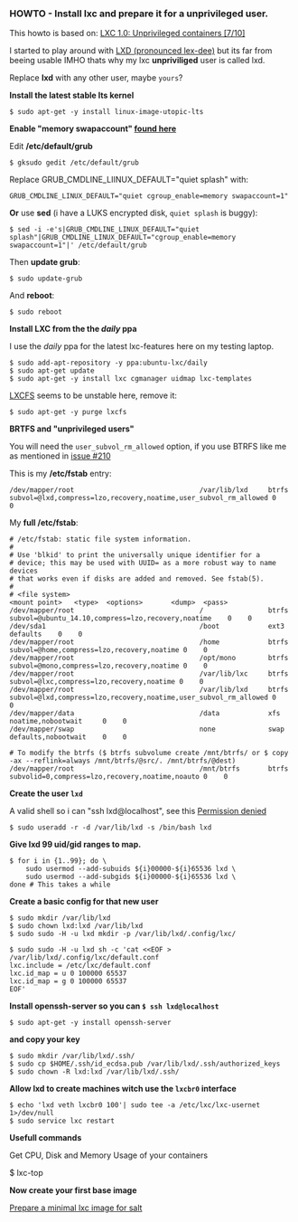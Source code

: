 ### HOWTO - Install lxc and prepare it for a unprivileged user.

This howto is based on: [LXC 1.0: Unprivileged containers [7/10]](https://www.stgraber.org/2014/01/17/lxc-1-0-unprivileged-containers/)

I started to play around with [LXD (pronounced lex-dee)](https://github.com/lxc/lxd) but its far from beeing usable IMHO thats why my lxc **unpriviliged** user is called lxd.

Replace **lxd** with any other user, maybe ```yours```?

**Install the latest stable lts kernel**

    $ sudo apt-get -y install linux-image-utopic-lts
    
**Enable "memory swapaccount" [found here](http://www.flockport.com/start/)**

Edit **/etc/default/grub**

    $ gksudo gedit /etc/default/grub

Replace GRUB_CMDLINE_LIINUX_DEFAULT="quiet splash" with:

    GRUB_CMDLINE_LINUX_DEFAULT="quiet cgroup_enable=memory swapaccount=1"

**Or** use **sed** (i have a LUKS encrypted disk, ```quiet splash``` is buggy):

    $ sed -i -e's|GRUB_CMDLINE_LINUX_DEFAULT="quiet splash"|GRUB_CMDLINE_LINUX_DEFAULT="cgroup_enable=memory swapaccount=1"|' /etc/default/grub


Then **update grub**:

    $ sudo update-grub
   
And **reboot**:
    
    $ sudo reboot

**Install LXC from the the *daily* ppa**

I use the *daily* ppa for the latest lxc-features here on my testing laptop.

    $ sudo add-apt-repository -y ppa:ubuntu-lxc/daily
    $ sudo apt-get update
    $ sudo apt-get -y install lxc cgmanager uidmap lxc-templates
    
[LXCFS](https://linuxcontainers.org/lxcfs/introduction/) seems to be unstable here, remove it:

    $ sudo apt-get -y purge lxcfs
    
**BRTFS and "unprivileged users"**

You will need the ```user_subvol_rm_allowed``` option, if you use BTRFS like me as mentioned in [issue #210](https://github.com/lxc/lxc/issues/210)

This is my **/etc/fstab** entry:

    /dev/mapper/root                               /var/lib/lxd     btrfs    subvol=@lxd,compress=lzo,recovery,noatime,user_subvol_rm_allowed 0    0
    
My **full /etc/fstab**:

    # /etc/fstab: static file system information.
    #
    # Use 'blkid' to print the universally unique identifier for a
    # device; this may be used with UUID= as a more robust way to name devices
    # that works even if disks are added and removed. See fstab(5).
    #
    # <file system>                                                         <mount point>   <type>  <options>       <dump>  <pass>
    /dev/mapper/root                               /                btrfs    subvol=@ubuntu_14.10,compress=lzo,recovery,noatime    0    0
    /dev/sda1                                      /boot            ext3    defaults    0    0
    /dev/mapper/root                               /home            btrfs    subvol=@home,compress=lzo,recovery,noatime 0    0
    /dev/mapper/root                               /opt/mono        btrfs    subvol=@mono,compress=lzo,recovery,noatime 0    0
    /dev/mapper/root                               /var/lib/lxc     btrfs    subvol=@lxc,compress=lzo,recovery,noatime 0    0
    /dev/mapper/root                               /var/lib/lxd     btrfs    subvol=@lxd,compress=lzo,recovery,noatime,user_subvol_rm_allowed 0    0
    /dev/mapper/data                               /data            xfs      noatime,nobootwait     0    0
    /dev/mapper/swap                               none             swap     defaults,nobootwait    0    0
    
    # To modify the btrfs ($ btrfs subvolume create /mnt/btrfs/ or $ copy -ax --reflink=always /mnt/btrfs/@src/. /mnt/btrfs/@dest)
    /dev/mapper/root                               /mnt/btrfs       btrfs    subvolid=0,compress=lzo,recovery,noatime,noauto 0    0

**Create the user ```lxd```**

A valid shell so i can "ssh lxd@localhost", see this [Permission denied](https://www.stgraber.org/2014/01/17/lxc-1-0-unprivileged-containers/#comment-183371)

    $ sudo useradd -r -d /var/lib/lxd -s /bin/bash lxd     
    
**Give lxd 99 uid/gid ranges to map.**

    $ for i in {1..99}; do \
    	sudo usermod --add-subuids ${i}00000-${i}65536 lxd \
    	sudo usermod --add-subgids ${i}00000-${i}65536 lxd \
    done # This takes a while
    
**Create a basic config for that new user**
    
    $ sudo mkdir /var/lib/lxd
    $ sudo chown lxd:lxd /var/lib/lxd
    $ sudo sudo -H -u lxd mkdir -p /var/lib/lxd/.config/lxc/
    
    $ sudo sudo -H -u lxd sh -c 'cat <<EOF > /var/lib/lxd/.config/lxc/default.conf
    lxc.include = /etc/lxc/default.conf
    lxc.id_map = u 0 100000 65537
    lxc.id_map = g 0 100000 65537
    EOF'


**Install openssh-server so you can ```$ ssh lxd@localhost```**

    $ sudo apt-get -y install openssh-server
    
**and copy your key**


    $ sudo mkdir /var/lib/lxd/.ssh/
    $ sudo cp $HOME/.ssh/id_ecdsa.pub /var/lib/lxd/.ssh/authorized_keys
    $ sudo chown -R lxd:lxd /var/lib/lxd/.ssh/

**Allow lxd to create machines witch use the ```lxcbr0``` interface**

    $ echo 'lxd veth lxcbr0 100'| sudo tee -a /etc/lxc/lxc-usernet 1>/dev/null
    $ sudo service lxc restart

**Usefull commands**


  Get CPU, Disk and Memory Usage of your containers
  
  $ lxc-top
    
**Now create your first base image**

[Prepare a minimal lxc image for salt](/docs/ubuntu-lxc-image.md)